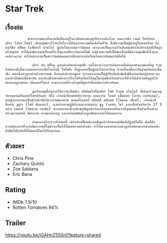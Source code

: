 # Star Trek

## เรื่องย่อ
              ชะตากรรมของทั้งแกแล็คซี่ตกอยู่ในกำมือของสองคู่ปรับจากสองโลก คนแรกคือ เจมส์ ไทบีเรียส เคิร์ก (คริส ไพน์) เด็กหนุ่มชาวไร่จากไอโอวาที่ต้องการความตื่นเต้นในชีวิต ซึ่งมีความเป็นผู้นำอยู่ในสายเลือด อีกคนก็คือ สป็อค (แซ็คคารี่ ควินโต) ผู้เติบโตมาบนดาววัลแคน เขากลายเป็นแกะดำในสังคมเพราะชาติกำเนิดที่เป็นลูกครึ่งมนุษย์ ทำให้เขามีอารมณ์ที่อ่อนไหวในแบบที่ชาววัลแคนไม่มี แต่ด้วยความที่เป็นนักเรียนที่มีความมุ่งมั่นตั้งใจและเฉลียวฉลาด ทำให้เขากลายเป็นชาววัลแคนคนแรกที่สามารถเข้าเรียนในสถาบันสตาร์ฟลีทได้

                เคิร์ก กับ สป็อค แตกต่างกันอย่างสุดขั้ว แต่ในระหว่างการเดินทางเพื่อค้นหาตัวเองของทั้งคู่ รวมถึงค้นหาสิ่งที่พวกเขาอยากทำเพื่อโลกใบนี้ ในไม่ช้า ทั้งคู่กลายเป็นคู่แข่งในการเรียน ด้วยสไตล์ที่ตรงกันข้ามกันอย่างสิ้นเชิง คนหนึ่งทำทุกอย่างด้วยอารมณ์ อีกคนทำด้วยเหตุผล พวกเขากลายเป็นคู่ปรับที่แข่งขันชิงดีชิงเด่นกันอยู่ตลอดเวลา และต่างไม่ชอบขี้หน้ากัน และต่างฝ่ายต่างต้องการที่จะได้รับเลือกให้อยู่ในกลุ่มนักเรียนหัวกะทิที่จะได้เข้าร่วมทีมลูกเรือของยานยูเอสเอส เอ็นเตอร์ไพรส์ ยานอวกาศที่ก้าวล้ำยุคที่สุดเท่าที่เคยมีการสร้างกันมา

                ลูกเรือกลุ่มนี้อยู่ภายใต้การนำทีมของ กัปตันคริสโตเฟอร์ ไพค์ (บรูซ กรีนวู้ด) ที่เข้ามาร่วมผจญภัยบนยานเอ็นเตอร์ไพรส์กับเขา ก็คือ เจ้าหน้าที่แพทย์ประจำยาน เลนนาร์ด โบนส์ แม็คคอย (คาร์ล เออร์แบน), ชายผู้จะกลายมาเป็นหัวหน้าทีมวิศวกรรมของยาน มอนต์โกเมอรี่ สก็อตตี้ สก็อตต์ (ไซมอน เพ็กก์), เจ้าหน้าที่สื่อสาร อูฮูร่า (โซอี้ ซัลดาน่า), นายท้ายยานผู้มีประสบการณ์อย่าง ซูลู (จอห์น โช) และเด็กอัจฉริยะวัย 17 ปีอย่าง เชคอฟ (อันตวน เยลชิน) พวกเขาเหล่านี้จะต้องเผชิญหน้ากับการทดสอบครั้งแรกที่สุดแสนเจ็บปวดที่จะช่วยสร้างความภักดี มิตรภาพ ความกล้าหาญ และอารมณ์ขันที่จะผูกพันพวกเขาไปตลอดกาล

                ท่ามกลางเรื่องราวทั้งหมดนี้ เคิร์กกับสป็อคต้องเผชิญหน้ากับพรหมลิขิตที่ปฏิเสธไม่ได้ นั่นก็คือความต้องการที่จะก่อมิตรภาพที่ไม่น่าจะเป็นไปได้แต่ทรงพลังยิ่งนัก ทำให้พวกเขาสามารถนำลูกเรือของพวกเขาเดินหน้าฝ่าฟันไปถึงยังที่ที่ไม่เคยมีใครไปถึงมาก่อน

## ตัวละคร
- Chris Pine
- Zachary Quinto
- Zoe Saldana
- Eric Bana

## Rating
- IMDb 7.9/10
- Rotten Tomatoes 94%

## Trailer
https://youtu.be/iGAHnZ555nI?feature=shared